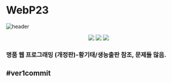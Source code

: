 # WebP23

![header](https://capsule-render.vercel.app/api?type=wave&color=0:EEFF00,100:a82da8&height=300&section=header&text=웹%20프로그래밍&animation=blinking&fontSize=60&fontColor=E1D4F6)

<div align="center">
	<img src="https://img.shields.io/badge/VisualStudioCode-007ACC?style=flat&logo=VisualStudioCode&logoColor=white"/>
    <img src="https://img.shields.io/badge/HTML5-E34F26?style=flat&logo=HTML5&logoColor=white" />
	<img src="https://img.shields.io/badge/CSS3-1572B6?style=flat&logo=CSS3&logoColor=white" />
</div>

<h3> <b>명품 웹 프로그래밍 (개정판)-황기태/생능출판<b> 참조, 문제들 많음. <h3>

#ver1commit